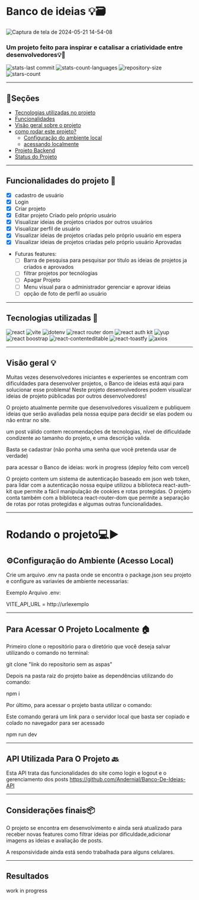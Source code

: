 # Banco de ideias 💡​🗃️​
![Captura de tela de 2024-05-21 14-54-08](https://github.com/worklarissa/Banco-De-Ideias/assets/139612792/ee5e94c4-5236-4106-a7a4-693a5233710c)
### Um projeto feito para inspirar e catalisar a criatividade entre desenvolvedores💡🎨
![stats-last commit](https://img.shields.io/github/last-commit/worklarissa/Banco-De-Ideias?display_timestamp=committer&labelColor=%23FFD602&color=white)
![stats-count-languages](https://img.shields.io/github/languages/count/worklarissa/Banco-De-Ideias?labelColor=%23FFD602&color=white)
![repository-size](https://img.shields.io/github/repo-size/worklarissa/Banco-De-Ideias?labelColor=%23FFD602&color=white)
![stars-count](https://img.shields.io/github/stars/worklarissa/Banco-De-Ideias?style=social&logoColor=%23FFD602&labelColor=%23FFD602&color=%23FFD602)

---
## 📖Seções
- [Tecnologias utilizadas no projeto](#tecnologias-utilizadas-)
- [Funcionalidades](#funcionalidades-do-projeto-)
- [Visão geral sobre o projeto](#visão-geral-)
- [como rodar este projeto?](#rodando-o-projeto%EF%B8%8F)
     - [Configuração do ambiente local](#%EF%B8%8Fconfiguração-do-ambiente-acesso-local)
     - [acessando localmente](#para-acessar-o-projeto-localmente-)
- [Projeto Backend](#api-utilizada-para-o-projeto-)
- [Status do Projeto](#considerações-finais)
---


## Funcionalidades do projeto 📱
- [X] cadastro de usuário
- [x] Login
- [x] Criar projeto
- [x] Editar projeto Criado pelo próprio usuário
- [x] Visualizar ideias de projetos criados por outros usuários
- [x] Visualizar perfil de usuário
- [x] Visualizar ideias de projetos criadas pelo próprio usuário em espera
- [x] Visualizar ideias de projetos criadas pelo próprio usuário  Aprovadas

- Futuras features:
  - [ ] Barra de pesquisa para pesquisar por titulo as  ideias de projetos ja criados e aprovados
  - [ ] filtrar projetos por tecnólogias
  - [ ] Apagar Projeto
  - [ ] Menu visual para o administrador gerenciar e aprovar ideias
  - [ ] opção de foto de perfil ao usuário

--- 

## Tecnologias utilizadas 👾​
![react](https://img.shields.io/badge/react-%23ECD53F?style=for-the-badge&logo=react&logoColor=white&logoSize=auto&labelColor=%23ECD53F&color=%23ECD53F)
![vite](https://img.shields.io/badge/vite-%23ECD53F?style=for-the-badge&logo=vite&logoColor=white&logoSize=auto&labelColor=%23ECD53F&color=%23ECD53F)
![dotenv](https://img.shields.io/badge/.dotenv-%23ECD53F?style=for-the-badge&logo=dotenv&logoColor=white&logoSize=auto&labelColor=%23ECD53F&color=%23ECD53F)
![react router dom](https://img.shields.io/badge/react%20router%20dom-black?style=for-the-badge&logo=reactrouter&logoColor=white&logoSize=auto&labelColor=%23ECD53F&color=%23ECD53F)
![react auth kit](https://tinyurl.com/4uef466r)
![yup](https://img.shields.io/badge/Yup-white?style=for-the-badge&logo=reacthookform&logoSize=auto&labelColor=%23ECD53F&color=%23ECD53F)
![react boostrap](https://tinyurl.com/3napvcn4)
![react-contenteditable](https://tinyurl.com/5787f4rs)
![react-toastfy](https://tinyurl.com/wtyhuv47)
![axios](https://img.shields.io/badge/axios-white?style=for-the-badge&logo=axios&logoColor=white&logoSize=auto&labelColor=%23ECD53F&color=%23ECD53F)

---
## Visão geral 💡
Muitas vezes desenvolvedores iniciantes e experientes se encontram com dificuldades para desenvolver projetos, o Banco de ideias está aqui para solucionar esse problema! Neste projeto desenvolvedores podem visualizar ideias de projeto públicadas por outros desenvolvedores!

O projeto atualmente permite que desenvolvedores visualizem e publiquem ideias que serão avaliadas pela nossa equipe para decidir se elas podem ou não entrar no site.

um post válido contem recomendações de tecnologias, nível de dificuldade condizente ao tamanho do projeto, e uma descrição valida.

Basta se cadastrar (não ponha uma senha que você pretenda usar de verdade)

para acessar o Banco de ideias: work in progress (deploy feito com vercel)

O projeto contem um sistema de autenticação baseado em json web token, para lidar com a autenticação nossa equipe utilizou a biblioteca react-auth-kit que permite a fácil manipulação de cookies e rotas protegidas. O projeto conta também com a biblioteca react-router-dom que permite a separação de rotas por rotas protegidas e algumas outras funcionalidades.

---
# Rodando o projeto💻▶️
## ⚙️Configuração do Ambiente (Acesso Local)
Crie um arquivo .env na pasta onde se encontra o package.json seu projeto e configure as variavies de ambiente necessarias:

Exemplo Arquivo .env:

VITE_API_URL = http://urlexemplo

---

## Para Acessar O Projeto Localmente 🏠​

Primeiro clone o repositório para o diretório que você deseja salvar utilizando o comando no terminal:

git clone "link do repositorio sem as aspas"


Depois na pasta raiz do projeto baixe as dependências utilizando do comando: 

npm i 


Por último, para acessar o projeto basta utilizar o comando:

Este comando gerará um link para o servidor local que basta ser copiado e colado no navegador para ser acessado

npm run dev

---

## API Utilizada Para O Projeto 🔙​
Esta API trata das funcionalidades do site como login e logout e o gerenciamento dos posts https://github.com/Andernial/Banco-De-Ideias-API

---

## Considerações finais📦
O projeto se encontra em desenvolvimento e ainda será atualizado para receber novas features como filtrar ideias por dificuldade,adicionar imagens as ideias e avaliação de posts.

A responsividade ainda está sendo trabalhada para alguns celulares.

---

## Resultados ##
work in progress
